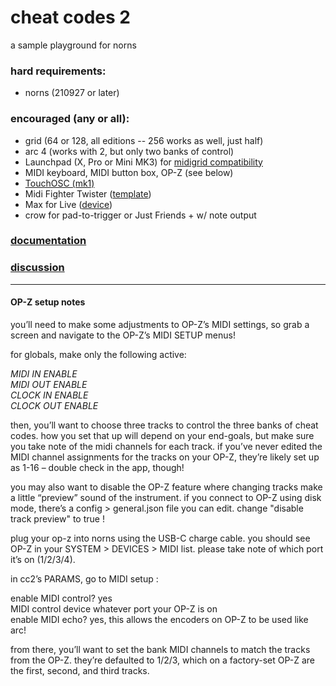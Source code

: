# cheat codes 2

a sample playground for norns

### hard requirements:

- norns (210927 or later)

### encouraged (any or all):

- grid (64 or 128, all editions -- 256 works as well, just half)
- arc 4 (works with 2, but only two banks of control)
- Launchpad (X, Pro or Mini MK3) for [midigrid compatibility](https://github.com/jaggednz/midigrid)
- MIDI keyboard, MIDI button box, OP-Z (see below)
- [TouchOSC (mk1)](https://llllllll.co/uploads/short-url/k2XPQ0ehvcj6W9DuEYu1vlRo60P.touchosc)
- Midi Fighter Twister ([template](https://llllllll.co/uploads/short-url/so1QoxfHVWn29a4YNkybdVEIQgi.mfs))
- Max for Live ([device](https://llllllll.co/uploads/short-url/cckkpyWjH3ywfaHfYzOmV27GS3m.amxd))
- crow for pad-to-trigger or Just Friends + w/ note output

### [documentation](https://github.com/dndrks/cheat-codes-docs/raw/main/assets/images/pdf/cheat_codes_2.pdf)

### [discussion](https://l.llllllll.co/cheat-codes-2)

---

#### OP-Z setup notes

you’ll need to make some adjustments to OP-Z’s MIDI settings, so grab a screen and navigate to the OP-Z’s MIDI SETUP menus!

for globals, make only the following active:

*MIDI IN ENABLE*  
*MIDI OUT ENABLE*  
*CLOCK IN ENABLE*  
*CLOCK OUT ENABLE*  

then, you’ll want to choose three tracks to control the three banks of cheat codes. how you set that up will depend on your end-goals, but make sure you take note of the midi channels for each track. if you’ve never edited the MIDI channel assignments for the tracks on your OP-Z, they’re likely set up as 1-16 – double check in the app, though!

you may also want to disable the OP-Z feature where changing tracks make a little “preview” sound of the instrument. if you connect to OP-Z using disk mode, there’s a config > general.json file you can edit. change "disable track preview" to true !

plug your op-z into norns using the USB-C charge cable. you should see OP-Z in your SYSTEM > DEVICES > MIDI list. please take note of which port it’s on (1/2/3/4).

in cc2’s PARAMS, go to MIDI setup :

enable MIDI control? yes  
MIDI control device whatever port your OP-Z is on  
enable MIDI echo? yes, this allows the encoders on OP-Z to be used like arc!  

from there, you’ll want to set the bank MIDI channels to match the tracks from the OP-Z. they’re defaulted to 1/2/3, which on a factory-set OP-Z are the first, second, and third tracks.

